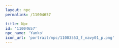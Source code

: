 ```yaml
---
layout: npc
permalink: /11004657

title: Npc
id: '11004657'
npc_name: 'Yanko'
icon_url: 'portrait/npc/11003553_f_navy01_p.png'
---
```

